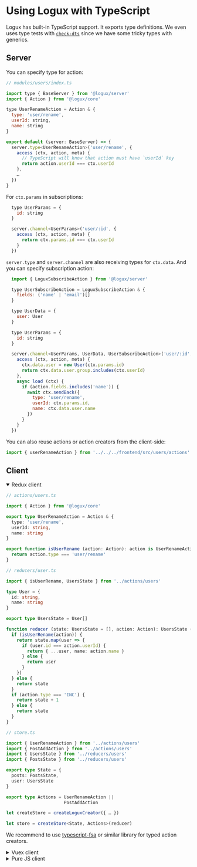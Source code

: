# Using Logux with TypeScript

Logux has built-in TypeScript support. It exports type definitions. We even uses type tests with [`check-dts`](https://github.com/ai/check-dts) since we have some tricky types with generics.


## Server

You can specify type for action:

```js
// modules/users/index.ts

import type { BaseServer } from '@logux/server'
import { Action } from '@logux/core'

type UserRenameAction = Action & {
  type: 'user/rename',
  userId: string,
  name: string
}

export default (server: BaseServer) => {
  server.type<UserRenameAction>('user/rename', {
    access (ctx, action, meta) {
      // TypeScript will know that action must have `userId` key
      return action.userId === ctx.userId
    },
    …
  })
}
```

For `ctx.params` in subscriptions:

```js
  type UserParams = {
    id: string
  }

  server.channel<UserParams>('user/:id', {
    access (ctx, action, meta) {
      return ctx.params.id === ctx.userId
    }
  })
```

`server.type` and `server.channel` are also receiving types for `ctx.data`. And you can specify subscription action:

```js
  import { LoguxSubscribeAction } from '@logux/server'

  type UserSubscribeAction = LoguxSubscribeAction & {
    fields: ('name' | 'email')[]
  }

  type UserData = {
    user: User
  }

  type UserParams = {
    id: string
  }

  server.channel<UserParams, UserData, UserSubscribeAction>('user/:id', {
    access (ctx, action, meta) {
      ctx.data.user = new User(ctx.params.id)
      return ctx.data.user.group.includes(ctx.userId)
    },
    async load (ctx) {
      if (action.fields.includes('name')) {
        await ctx.sendBack({
          type: 'user/rename',
          userId: ctx.params.id,
          name: ctx.data.user.name
        })
      }
    }
  })
```

You can also reuse actions or action creators from the client-side:

```ts
import { userRenameAction } from '../../../frontend/src/users/actions'
```


## Client

<details open><summary>Redux client</summary>

```ts
// actions/users.ts

import { Action } from '@logux/core'

export type UserRenameAction = Action & {
  type: 'user/rename',
  userId: string,
  name: string
}

export function isUserRename (action: Action): action is UserRenameAction {
  return action.type === 'user/rename'
}
```

```ts
// reducers/user.ts

import { isUserRename, UsersState } from '../actions/users'

type User = {
  id: string,
  name: string
}

export type UsersState = User[]

function reducer (state: UsersState = [], action: Action): UsersState {
  if (isUserRename(action)) {
    return state.map(user => {
      if (user.id === action.userId) {
        return { ...user, name: action.name }
      } else {
        return user
      }
    })
  } else {
    return state
  }
  if (action.type === 'INC') {
    return state + 1
  } else {
    return state
  }
}
```

```ts
// store.ts

import { UserRenameAction } from '../actions/users'
import { PostAddAction } from '../actions/users'
import { UsersState } from '../reducers/users'
import { PostsState } from '../reducers/users'

export type State = {
  posts: PostsState,
  user: UsersState
}

export type Actions = UserRenameAction ||
                      PostAddAction

let createStore = createLoguxCreator({ … })

let store = createStore<State, Actions>(reducer)
```

We recommend to use [typescript-fsa](https://github.com/aikoven/typescript-fsa) or similar library for typed action creators.

</details>
<details><summary>Vuex client</summary>

```ts
type User = {
  id: string,
  name: string
}

type State = {
  users: User[]
}

let Logux = createLogux({ … })

let store = new Logux.Store<State>({
  state: {
    users: []
  },
  mutations: {
    …
    'user/rename': (state, action) => {
      state.users = state.users.map(user => {
        if (user.id === action.userId) {
          return { ...user, name: action.name }
        } else {
          return user
        }
      })
    }
  }
})

store.commit.sync({
  type: 'user/rename',
  userId: '10',
  name: 'Tom'
})
```

</details>
<details><summary>Pure JS client</summary>

You need to define user-defined type guards for action types:

```ts
import { Action } from '@logux/core'

type UserRenameAction = Action & {
  type: 'user/rename',
  userId: string,
  name: string
}

function isUserRename (action): action is UserRenameAction {
  return action.type === 'user/rename'
}

app.log.on('add', action => {
  if (isUserRename(action)) {
    document.title = action.name
  }
})
```

</details>
